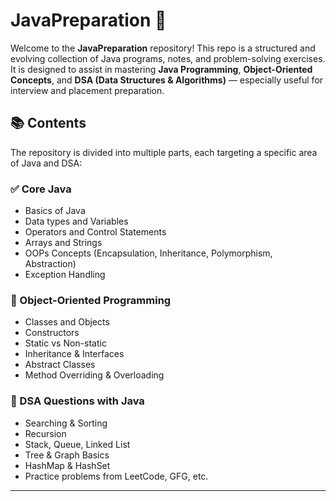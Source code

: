 # JavaPreparation 🚀

Welcome to the **JavaPreparation** repository! This repo is a structured and evolving collection of Java programs, notes, and problem-solving exercises. It is designed to assist in mastering **Java Programming**, **Object-Oriented Concepts**, and **DSA (Data Structures & Algorithms)** — especially useful for interview and placement preparation.

## 📚 Contents

The repository is divided into multiple parts, each targeting a specific area of Java and DSA:

### ✅ Core Java
- Basics of Java
- Data types and Variables
- Operators and Control Statements
- Arrays and Strings
- OOPs Concepts (Encapsulation, Inheritance, Polymorphism, Abstraction)
- Exception Handling

### 🧰 Object-Oriented Programming
- Classes and Objects
- Constructors
- Static vs Non-static
- Inheritance & Interfaces
- Abstract Classes
- Method Overriding & Overloading

### 🧠 DSA Questions with Java
- Searching & Sorting
- Recursion
- Stack, Queue, Linked List
- Tree & Graph Basics
- HashMap & HashSet
- Practice problems from LeetCode, GFG, etc.

---
